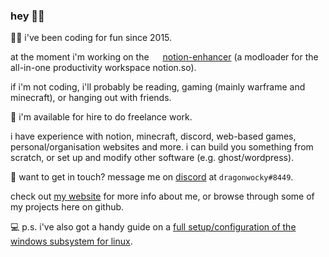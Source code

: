### hey 👋🏽

👨‍💻 i've been coding for fun since 2015.

at the moment i'm working on the <img src="https://github.com/dragonwocky/notion-enhancer/raw/master/mods/core/icons/mac+linux.png" height="14px"></img> [notion-enhancer](https://github.com/dragonwocky/notion-enhancer) (a modloader for the all-in-one productivity workspace notion.so).

if i'm not coding, i'll probably be reading, gaming (mainly warframe and minecraft), or hanging out with friends.

💸 i'm available for hire to do freelance work.

i have experience with notion, minecraft, discord, web-based games, personal/organisation websites and more. i can build you something from scratch, or set up and modify other software (e.g. ghost/wordpress).

💬 want to get in touch? message me on [discord](https://dsc.bio/dragnwocky) at `dragonwocky#8449`.

check out [my website](https://dragonwocky.me/) for more info about me, or browse through some of my projects here on github.

💻 p.s. i've also got a handy guide on a [full setup/configuration of the windows subsystem for linux](https://dragonwocky.notion.site/wsl-setup-4f75134e465a48f6ab3446f62ade914b).
